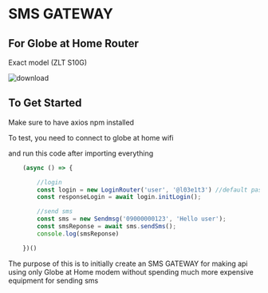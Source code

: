 # SMS GATEWAY
## For Globe at Home Router

Exact model (ZLT S10G)

![download](https://user-images.githubusercontent.com/46442119/200166720-1779f886-9e47-406c-997b-6fb972b0d812.jpg)


## To Get Started 

Make sure to have axios npm installed

To test, you need to connect to globe at home wifi

and run this code after importing everything

```js
    (async () => {

        //login
        const login = new LoginRouter('user', '@l03e1t3') //default password works!
        const responseLogin = await login.initLogin();

        //send sms
        const sms = new Sendmsg('09000000123', 'Hello user');
        const smsReponse = await sms.sendSms();
        console.log(smsReponse)

    })()
```


The purpose of this is to initially create an SMS GATEWAY for making api using only Globe at Home modem without spending much more expensive equipment for sending sms
